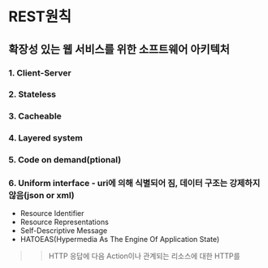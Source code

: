 # REST원칙
## 확장성 있는 웹 서비스를 위한 소프트웨어 아키텍처 
### 1. Client-Server
### 2. Stateless
### 3. Cacheable
### 4. Layered system
### 5. Code on demand(ptional)
### 6. Uniform interface - uri에 의해 식별되어 짐, 데이터 구조는 강제하지 않음(json or xml)
- Resource Identifier
- Resource Representations
- Self-Descriptive Message
- HATOEAS(Hypermedia As The Engine Of Application State)
>> HTTP 응답에 다음 Action이나 관계되는 리소스에 대한 HTTP를   

